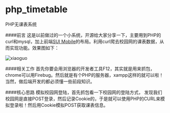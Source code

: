 # php_timetable
PHP无课表系统

####前言
这是以前做过的一个小系统，开源给大家分享一下，主要用到PHP的curl和mysql，加上前端[SUI Mobile](http://m.sui.taobao.org/)的布局。利用curl爬去校园网的课表数据，从而实现功能。效果图如下：

![xiaoguo](/images/xiaoguo.png)

####相关工作
首先你要会用浏览器的开发者工具F12，其实就是用来抓包，chrome可以用Firebug。然后就是有个PHP的服务器，xampp这样的就可以啦！当然，做后端开发的都必须懂一些前段知识。

####核心思路
模拟校园网登陆，首先抓包看一下校园网的登陆方式，
发现我们校园网是直接POST登录，然后记录Cookie的，于是就可以使用PHP的CURL来模拟登录啦！然后用Cookie模拟POST获取课表信息。
